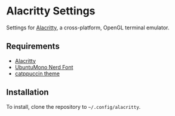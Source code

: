 # Alacritty Settings

Settings for [Alacritty](https://alacritty.org/), a cross-platform, OpenGL terminal emulator.

## Requirements

- [Alacritty](https://alacritty.org/)
- [UbuntuMono Nerd Font](https://github.com/ryanoasis/nerd-fonts/tree/master/patched-fonts/UbuntuMono#ubuntu-mono)
- [catppuccin theme](https://github.com/catppuccin/alacritty)

## Installation

To install, clone the repository to `~/.config/alacritty`.